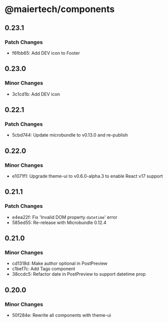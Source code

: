 # @maiertech/components

## 0.23.1

### Patch Changes

- f6fbb65: Add DEV icon to Footer

## 0.23.0

### Minor Changes

- 3c1cd1b: Add DEV icon

## 0.22.1

### Patch Changes

- 5cbd744: Update microbundle to v0.13.0 and re-publish

## 0.22.0

### Minor Changes

- e1071f1: Upgrade theme-ui to v0.6.0-alpha.3 to enable React v17 support

## 0.21.1

### Patch Changes

- e4ea22f: Fix 'Invalid DOM property `datetime`' error
- 585ed55: Re-release with Microbundle 0.12.4

## 0.21.0

### Minor Changes

- cd1318d: Make author optional in PostPreview
- c1bef7c: Add Tags component
- 38ccdc5: Refactor date in PostPreview to support datetime prop

## 0.20.0

### Minor Changes

- 50f284e: Rewrite all components with theme-ui

